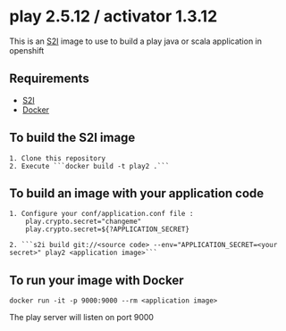 # play 2.5.12 / activator 1.3.12

This is an [S2I](https://github.com/openshift/source-to-image) image to use to build a play java or scala application in openshift

## Requirements

* [S2I](https://github.com/openshift/source-to-image)
* [Docker](https://www.docker.com/products/docker)


## To build the S2I image

	1. Clone this repository
	2. Execute ```docker build -t play2 .```

## To build an image with your application code
	1. Configure your conf/application.conf file : 
		play.crypto.secret="changeme"
		play.crypto.secret=${?APPLICATION_SECRET} 

	2. ```s2i build git://<source code> --env="APPLICATION_SECRET=<your secret>" play2 <application image>```

## To run your image with Docker

```docker run -it -p 9000:9000 --rm <application image>```

The play server will listen on port 9000

